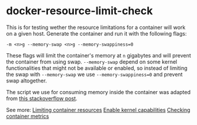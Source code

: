 # docker-resource-limit-check

This is for testing wether the resource limitations for a container will work on a given host. Generate the container and run it with the following flags:

```
-m <n>g --memory-swap <n>g --memory-swappiness=0
```

These flags will limit the container's memory at `n` gigabytes and will prevent the container from using swap. `--memory-swap` depend on some kernel functionalities that might not be available or enabled, so instead of limiting the swap with `--memory-swap` we use `--memory-swappiness=0` and prevent swap altogether.

The script we use for consuming memory inside the container was adapted from [this stackoverflow post](https://stackoverflow.com/questions/6317818/how-to-eat-memory-using-python).

See more:
[Limiting container resources](https://docs.docker.com/engine/admin/resource_constraints/)
[Enable kernel capabilities](https://docs.docker.com/engine/installation/linux/linux-postinstall/#your-kernel-does-not-support-cgroup-swap-limit-capabilities)
[Checking container metrics](https://blog.docker.com/2013/10/gathering-lxc-docker-containers-metrics/)

